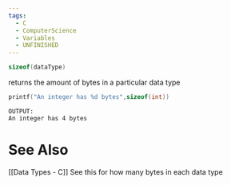 ```yaml
---
tags:
  - C
  - ComputerScience
  - Variables
  - UNFINISHED
---
```

```c showlinenumbers
sizeof(dataType)
```
returns the amount of bytes in a particular data type

```c showlinenumbers
printf("An integer has %d bytes",sizeof(int))
```
```
OUTPUT:
An integer has 4 bytes
```
# See Also
[[Data Types - C]] See this for how many bytes in each data type